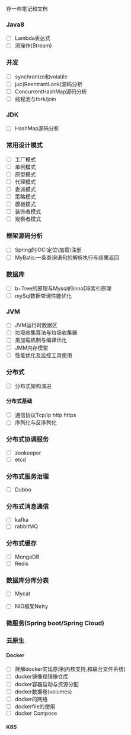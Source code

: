 存一些笔记和文档

### Java8

- [ ] Lambda表达式
- [ ] 流操作(Stream)

### 并发

- [ ] synchronize和volatile
- [ ] juc(ReentrantLock)源码分析
- [ ] ConcurrentHashMap源码分析
- [ ] 线程池与fork/join

### JDK

- [ ] HashMap源码分析

### 常用设计模式

- [ ] 工厂模式
- [ ] 单例模式
- [ ] 原型模式
- [ ] 代理模式
- [ ] 委派模式
- [ ] 策略模式
- [ ] 模板模式
- [ ] 装饰者模式
- [ ] 观察者模式

### 框架源码分析

- [ ] Spring的IOC:定位\加载\注册
- [ ] MyBatis:一条查询语句的解析执行与结果返回

### 数据库

- [ ] b+Tree的原理与Mysql的innoDB索引原理
- [ ] mySql数据查询性能优化

### JVM

- [ ] JVM运行时数据区
- [ ] 垃圾收集算法与垃圾收集器
- [ ] 类加载机制与编译优化
- [ ] JMM内存模型
- [ ] 性能优化及监控工具使用

### 分布式

- [ ] 分布式架构演进

#### 分布式基础

- [ ] 通信协议Tcp/ip http https
- [ ] 序列化与反序列化

### 分布式协调服务

- [ ] zookeeper
- [ ] etcd

### 分布式服务治理

- [ ] Dubbo

### 分布式消息通信

- [ ] kafka
- [ ] rabbitMQ

### 分布式缓存

- [ ] MongoDB
- [ ] Redis

### 数据库分库分表

- [ ] Mycat

- [ ] NIO框架Netty

### 微服务(Spring boot/Spring Cloud)

### 云原生

#### Docker

- [ ] 理解docker实现原理(内核支持,和联合文件系统)
- [ ] docker镜像和镜像仓库
- [ ] docker容器启动与资源分配
- [ ] docker数据卷(volumes)
- [ ] docker的网络
- [ ] dockerfile的使用
- [ ] docker Compose 

#### K8S

